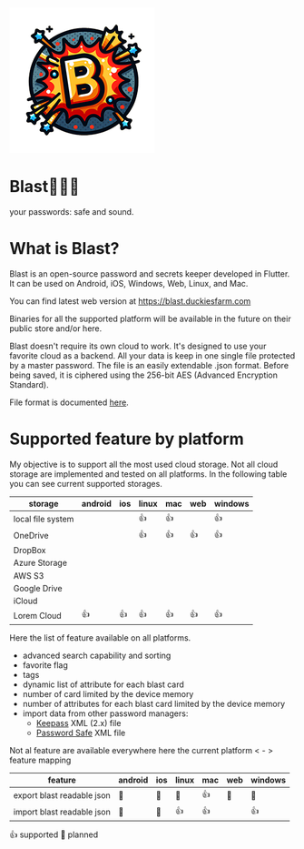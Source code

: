 ![blast!](images/icon-v01.png)
# Blast👮👮‍♀️
your passwords: safe and sound.

# What is Blast?
Blast is an open-source password and secrets keeper developed in Flutter. It can be used on Android, iOS, Windows, Web, Linux, and Mac.

You can find latest web version at https://blast.duckiesfarm.com

Binaries for all the supported platform will be available in the future on their public store and/or here.

Blast doesn't require its own cloud to work. It's designed to use your favorite cloud as a backend. All your data is keep in one single file protected by a master password. The file is an easily extendable .json format. Before being saved, it is ciphered using the 256-bit AES (Advanced Encryption Standard).

File format is documented [here](docs/file-format.md).

# Supported feature by platform

My objective is to support all the most used cloud storage. Not all cloud storage are implemented and tested on all platforms. In the following table you can see current supported storages.

| storage             | android | ios | linux | mac | web | windows |
|---------------------|---------|-----|-------|-----|-----|---------|
| local file system   |         |     | 👍    | 👍  |     | 👍      |
| OneDrive            |         |     | 👍    | 👍  | 👍   | 👍      |
| DropBox             |         |     |       |     |     |         |
| Azure Storage       |         |     |       |     |     |         |
| AWS S3              |         |     |       |     |     |         |
| Google Drive        |         |     |       |     |     |         |
| iCloud              |         |     |       |     |     |         |
| Lorem Cloud         | 👍      | 👍   | 👍    | 👍  | 👍   | 👍      | 

Here the list of feature available on all platforms.

* advanced search capability and sorting
* favorite flag
* tags
* dynamic list of attribute for each blast card
* number of card limited by the device memory
* number of attributes for each blast card limited by the device memory
* import data from other password managers:
  * [Keepass](https://keepass.info/) XML (2.x) file 
  * [Password Safe](https://pwsafe.org/) XML file   

Not al feature are available everywhere here the current platform < - > feature mapping

| feature                     | android | ios | linux | mac | web | windows |
|-----------------------------|---------|-----|-------|-----|-----|---------|
| export blast readable json  | 🔹      | 🔹   | 🔹    | 👍  | 🔹  | 🔹       |
| import blast readable json  | 🔹      | 🔹   | 👍    | 👍  |     | 👍       |

👍 supported 🔹 planned

